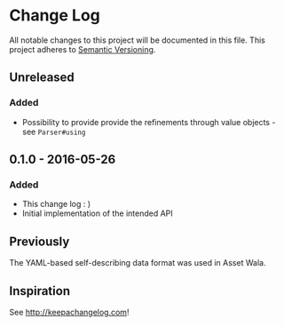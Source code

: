 # Change Log

All notable changes to this project will be documented in this file.
This project adheres to [Semantic Versioning](http://semver.org/).

## Unreleased

### Added

- Possibility to provide provide the refinements through value objects - see `Parser#using`

## 0.1.0 - 2016-05-26

### Added

- This change log : )
- Initial implementation of the intended API

## Previously

The YAML-based self-describing data format was used in Asset Wala.

## Inspiration

See http://keepachangelog.com!
